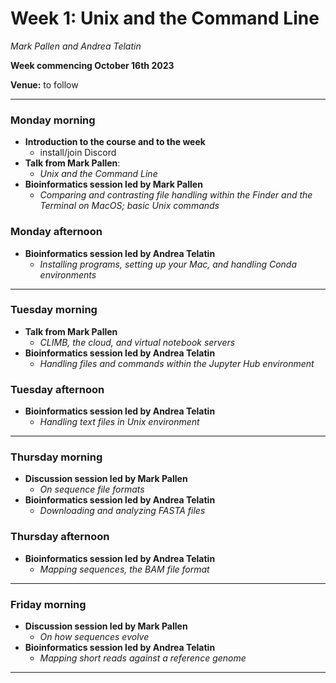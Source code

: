 # Week 1: Unix and the Command Line

_Mark Pallen and Andrea Telatin_

**Week commencing October 16th 2023**

**Venue:** to follow

***

### Monday morning

- **Introduction to the course and to the week**
  -  install/join Discord
- **Talk from Mark Pallen**:
  -  _Unix and the Command Line_
- **Bioinformatics session led by Mark Pallen**
  -  _Comparing and contrasting file handling within the Finder and the Terminal on MacOS; basic Unix commands_

### Monday afternoon

- **Bioinformatics session led by Andrea Telatin**
  -  _Installing programs, setting up your Mac, and handling Conda environments_

***

### Tuesday morning

- **Talk from Mark Pallen**
  -  _CLIMB, the cloud, and virtual notebook servers_
- **Bioinformatics session led by Andrea Telatin**
  -  _Handling files and commands within the Jupyter Hub environment_

### Tuesday afternoon

- **Bioinformatics session led by Andrea Telatin**
  -  _Handling text files in Unix environment_

***

### Thursday morning

- **Discussion session led by Mark Pallen**
  -  _On sequence file formats_
- **Bioinformatics session led by Andrea Telatin**
  -  _Downloading and analyzing FASTA files_

### Thursday afternoon

- **Bioinformatics session led by Andrea Telatin**
  -  _Mapping sequences, the BAM file format_

***

### Friday morning

- **Discussion session led by Mark Pallen**
  -  _On how sequences evolve_
- **Bioinformatics session led by Andrea Telatin**
  -  _Mapping short reads against a reference genome_

***


